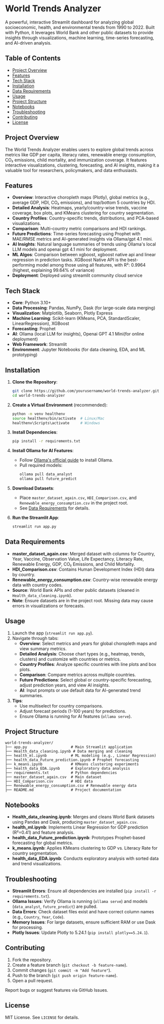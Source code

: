 # World Trends Analyzer

A powerful, interactive Streamlit dashboard for analyzing global socioeconomic, health, and environmental trends from 1990 to 2022. Built with Python, it leverages World Bank and other public datasets to provide insights through visualizations, machine learning, time-series forecasting, and AI-driven analysis.

## Table of Contents
- [Project Overview](#project-overview)
- [Features](#features)
- [Tech Stack](#tech-stack)
- [Installation](#installation)
- [Data Requirements](#data-requirements)
- [Usage](#usage)
- [Project Structure](#project-structure)
- [Notebooks](#notebooks)
- [Troubleshooting](#troubleshooting)
- [Contributing](#contributing)
- [License](#license)

## Project Overview
The World Trends Analyzer enables users to explore global trends across metrics like GDP per capita, literacy rates, renewable energy consumption, CO₂ emissions, child mortality, and immunization coverage. It features interactive visualizations, clustering, forecasting, and AI insights, making it a valuable tool for researchers, policymakers, and data enthusiasts.

## Features
- **Overview**: Interactive choropleth maps (Plotly), global metrics (e.g., average GDP, HDI, CO₂ emissions), and top/bottom 5 countries by HDI.
- **Detailed Analysis**: Heatmaps, yearly/country-wise trends, vaccine coverage, box plots, and KMeans clustering for country segmentation.
- **Country Profiles**: Country-specific trends, distributions, and PCA-based visualizations.
- **Comparison**: Multi-country metric comparisons and HDI rankings.
- **Future Predictions**: Time-series forecasting using Prophet with MAE/RMSE metrics and AI-generated insights via Ollama/gpt 4.1 mini.
- **AI Insights**: Natural language summaries of trends using Ollama's local LLM models and openai gpt 4.1 mini for deployment.
- **ML Algos**: Comparison between xgboost, xgboost native api and linear regression in prediction tasks. XGBoost Native API is the best-performing model among those using all features, with
                R²: 0.9964 (highest, explaining 99.64% of variance)
- **Deployment**: Deployed using streamlit community cloud service

## Tech Stack
- **Core**: Python 3.10+
- **Data Processing**: Pandas, NumPy, Dask (for large-scale data merging)
- **Visualization**: Matplotlib, Seaborn, Plotly Express
- **Machine Learning**: Scikit-learn (KMeans, PCA, StandardScaler, LinearRegression), XGBoost
- **Forecasting**: Prophet
- **AI**: Ollama (local LLM for insights), Openai GPT 4.1 Mini(for online deployment)
- **Web Framework**: Streamlit
- **Environment**: Jupyter Notebooks (for data cleaning, EDA, and ML prototyping)

## Installation
1. **Clone the Repository**:
   ```bash
   git clone https://github.com/yourusername/world-trends-analyzer.git
   cd world-trends-analyzer
   ```
2. **Create a Virtual Environment** (recommended):
   ```bash
   python -m venv healthenv
   source healthenv/bin/activate  # Linux/Mac
   healthenv\Scripts\activate     # Windows
   ```
3. **Install Dependencies**:
   ```bash
   pip install -r requirements.txt
   ```
4. **Install Ollama for AI Features**:
   - Follow [Ollama's official guide](https://ollama.ai/) to install Ollama.
   - Pull required models:
     ```bash
     ollama pull data_analyst
     ollama pull future_predict
     ```
5. **Download Datasets**:
   - Place `master_dataset_again.csv`, `HDI_Comparison.csv`, and `Renewable_energy_consumption.csv` in the project root.
   - See [Data Requirements](#data-requirements) for details.

6. **Run the Streamlit App**:
   ```bash
   streamlit run app.py
   ```

## Data Requirements
- **master_dataset_again.csv**: Merged dataset with columns for Country, Year, Vaccine, Observation Value, Life Expectancy, Literacy Rate, Renewable Energy, GDP, CO₂ Emissions, and Child Mortality.
- **HDI_Comparison.csv**: Contains Human Development Index (HDI) data by country.
- **Renewable_energy_consumption.csv**: Country-wise renewable energy data with country codes.
- **Source**: World Bank APIs and other public datasets (cleaned in `Health_data_cleaning.ipynb`).
- **Note**: Ensure datasets are in the project root. Missing data may cause errors in visualizations or forecasts.

## Usage
1. Launch the app (`streamlit run app.py`).
2. Navigate through tabs:
   - **Overview**: Select metrics and years for global choropleth maps and view summary metrics.
   - **Detailed Analysis**: Choose chart types (e.g., heatmap, trends, clusters) and customize with countries or metrics.
   - **Country Profiles**: Analyze specific countries with line plots and box plots.
   - **Comparison**: Compare metrics across multiple countries.
   - **Future Predictions**: Select global or country-specific forecasting, adjust prediction years, and view AI insights.
   - **AI**: Input prompts or use default data for AI-generated trend summaries.
3. **Tips**:
   - Use multiselect for country comparisons.
   - Adjust forecast periods (1-100 years) for predictions.
   - Ensure Ollama is running for AI features (`ollama serve`).

## Project Structure
```
world-trends-analyzer/
├── app.py                    # Main Streamlit application
├── Health_data_cleaning.ipynb # Data merging and cleaning
├── health_ml.ipynb           # ML modeling (e.g., Linear Regression)
├── health_data_Future_prediction.ipynb # Prophet forecasting
├── k_means.ipynb             # KMeans clustering experiments
├── health_data_EDA.ipynb     # Exploratory data analysis
├── requirements.txt          # Python dependencies
├── master_dataset_again.csv  # Main dataset
├── HDI_Comparison.csv        # HDI data
├── Renewable_energy_consumption.csv # Renewable energy data
├── README.md                 # Project documentation
```

## Notebooks
- **Health_data_cleaning.ipynb**: Merges and cleans World Bank datasets using Pandas and Dask, producing `master_dataset_again.csv`.
- **health_ml.ipynb**: Implements Linear Regression for GDP prediction (R²=0.41) and feature analysis.
- **health_data_Future_prediction.ipynb**: Prototypes Prophet-based forecasting for global metrics.
- **k_means.ipynb**: Applies KMeans clustering to GDP vs. Literacy Rate for country segmentation.
- **health_data_EDA.ipynb**: Conducts exploratory analysis with sorted data and trend visualizations.

## Troubleshooting
- **Streamlit Errors**: Ensure all dependencies are installed (`pip install -r requirements.txt`).
- **Ollama Issues**: Verify Ollama is running (`ollama serve`) and models (`data_analyst`, `future_predict`) are pulled.
- **Data Errors**: Check dataset files exist and have correct column names (e.g., `Country`, `Year`, `Code`).
- **Memory Issues**: For large datasets, ensure sufficient RAM or use Dask for processing.
- **Plotly Issues**: Update Plotly to 5.24.1 (`pip install plotly==5.24.1`).

## Contributing
1. Fork the repository.
2. Create a feature branch (`git checkout -b feature-name`).
3. Commit changes (`git commit -m "Add feature"`).
4. Push to the branch (`git push origin feature-name`).
5. Open a pull request.

Report bugs or suggest features via GitHub Issues.

## License
MIT License. See `LICENSE` for details.
